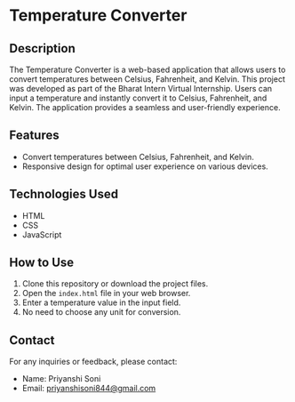 # Temperature Converter

## Description
The Temperature Converter is a web-based application that allows users to convert temperatures between Celsius, Fahrenheit, and Kelvin. This project was developed as part of the Bharat Intern Virtual Internship. Users can input a temperature and instantly convert it to Celsius, Fahrenheit, and Kelvin. The application provides a seamless and user-friendly experience.

## Features
- Convert temperatures between Celsius, Fahrenheit, and Kelvin.
- Responsive design for optimal user experience on various devices.

## Technologies Used
- HTML
- CSS
- JavaScript

## How to Use
1. Clone this repository or download the project files.
2. Open the `index.html` file in your web browser.
3. Enter a temperature value in the input field.
4. No need to choose any unit for conversion.

## Contact
For any inquiries or feedback, please contact:
- Name: Priyanshi Soni
- Email: priyanshisoni844@gmail.com
